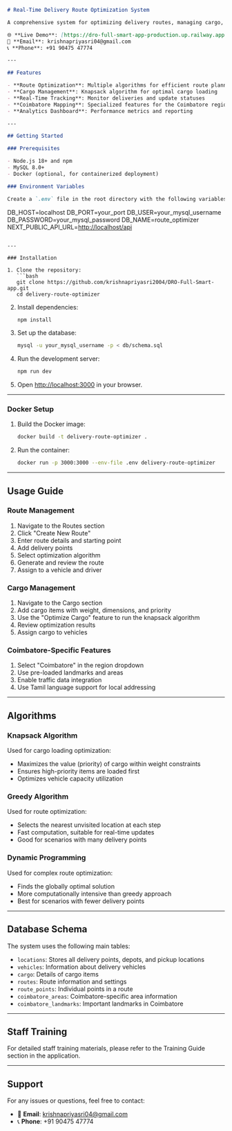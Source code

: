 ```markdown
# Real-Time Delivery Route Optimization System

A comprehensive system for optimizing delivery routes, managing cargo, and tracking deliveries in real-time, with special features for the Coimbatore region.

🌐 **Live Demo**: [https://dro-full-smart-app-production.up.railway.app](https://dro-full-smart-app-production.up.railway.app)  
📧 **Email**: krishnapriyasri04@gmail.com  
📞 **Phone**: +91 90475 47774

---

## Features

- **Route Optimization**: Multiple algorithms for efficient route planning
- **Cargo Management**: Knapsack algorithm for optimal cargo loading
- **Real-Time Tracking**: Monitor deliveries and update statuses
- **Coimbatore Mapping**: Specialized features for the Coimbatore region
- **Analytics Dashboard**: Performance metrics and reporting

---

## Getting Started

### Prerequisites

- Node.js 18+ and npm
- MySQL 8.0+
- Docker (optional, for containerized deployment)

### Environment Variables

Create a `.env` file in the root directory with the following variables:

```

DB\_HOST=localhost
DB\_PORT=your\_port
DB\_USER=your\_mysql\_username
DB\_PASSWORD=your\_mysql\_password
DB\_NAME=route\_optimizer
NEXT\_PUBLIC\_API\_URL=[http://localhost/api](http://localhost/api)

````

---

### Installation

1. Clone the repository:
   ```bash
   git clone https://github.com/krishnapriyasri2004/DRO-Full-Smart-app.git
   cd delivery-route-optimizer
````

2. Install dependencies:

   ```bash
   npm install
   ```

3. Set up the database:

   ```bash
   mysql -u your_mysql_username -p < db/schema.sql
   ```

4. Run the development server:

   ```bash
   npm run dev
   ```

5. Open [http://localhost:3000](http://localhost:3000) in your browser.

---

### Docker Setup

1. Build the Docker image:

   ```bash
   docker build -t delivery-route-optimizer .
   ```

2. Run the container:

   ```bash
   docker run -p 3000:3000 --env-file .env delivery-route-optimizer
   ```

---

## Usage Guide

### Route Management

1. Navigate to the Routes section
2. Click "Create New Route"
3. Enter route details and starting point
4. Add delivery points
5. Select optimization algorithm
6. Generate and review the route
7. Assign to a vehicle and driver

### Cargo Management

1. Navigate to the Cargo section
2. Add cargo items with weight, dimensions, and priority
3. Use the "Optimize Cargo" feature to run the knapsack algorithm
4. Review optimization results
5. Assign cargo to vehicles

### Coimbatore-Specific Features

1. Select "Coimbatore" in the region dropdown
2. Use pre-loaded landmarks and areas
3. Enable traffic data integration
4. Use Tamil language support for local addressing

---

## Algorithms

### Knapsack Algorithm

Used for cargo loading optimization:

* Maximizes the value (priority) of cargo within weight constraints
* Ensures high-priority items are loaded first
* Optimizes vehicle capacity utilization

### Greedy Algorithm

Used for route optimization:

* Selects the nearest unvisited location at each step
* Fast computation, suitable for real-time updates
* Good for scenarios with many delivery points

### Dynamic Programming

Used for complex route optimization:

* Finds the globally optimal solution
* More computationally intensive than greedy approach
* Best for scenarios with fewer delivery points

---

## Database Schema

The system uses the following main tables:

* `locations`: Stores all delivery points, depots, and pickup locations
* `vehicles`: Information about delivery vehicles
* `cargo`: Details of cargo items
* `routes`: Route information and settings
* `route_points`: Individual points in a route
* `coimbatore_areas`: Coimbatore-specific area information
* `coimbatore_landmarks`: Important landmarks in Coimbatore

---

## Staff Training

For detailed staff training materials, please refer to the Training Guide section in the application.

---

## Support

For any issues or questions, feel free to contact:

* 📧 **Email**: [krishnapriyasri04@gmail.com](mailto:krishnapriyasri04@gmail.com)
* 📞 **Phone**: +91 90475 47774
